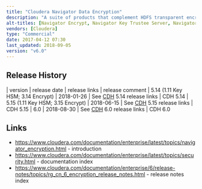 ```yaml
---
title: "Cloudera Navigator Data Encryption"
description: "A suite of products that complement HDFS transparent encryption to provide data at rest encryption across an Hadoop cluster.  Includes Navigator Encrypt (a solution for encrypting Linux filesystems, with access granted to approved processes), Navigator Key Trustee Server (a software based solution for managing encryption keys), Navigator Key HSM (allows Navigator Key Trustee Server to use a Hardware Security Module as the root of trust for keys), Navigator Key Trustee KMS (an Hadoop Key Management Service that uses Navigator Key Trustee Server as the underlying key store) and Navigator HSM KMS (an hadoop Key Management Service backed by an HSM where encryption zone keys originate on and never leave the HSM).  First released in 2014 following the acquisition of Gazzang."
alt-titles: [Navigator Encrypt, Navigator Key Trustee Server, Navigator Key HSM, Navigator Key Trustee KMS, Navigator HSM KMS]
vendors: [Cloudera]
type: "Commercial"
date: 2017-04-12 07:30
last_updated: 2018-09-05
version: "v6.0"
---
```

## Release History

| version | release date | release links | release comment
| 5.14 (1.11 Key HSM; 3.14 Encrypt) | 2018-01-26 | See [CDH](/technologies/cloudera-cdh/) 5.14 release links | CDH 5.14
| 5.15 (1.11 Key HSM; 3.15 Encrypt) | 2018-06-15 | See [CDH](/technologies/cloudera-cdh/) 5.15 release links | CDH 5.15
| 6.0 | 2018-08-30 | See [CDH](/technologies/cloudera-cdh/) 6.0 release links | CDH 6.0

## Links

* <https://www.cloudera.com/documentation/enterprise/latest/topics/navigator_encryption.html> - introduction
* <https://www.cloudera.com/documentation/enterprise/latest/topics/security.html> - documentation index
* <https://www.cloudera.com/documentation/enterprise/6/release-notes/topics/rg_cn_6_encryption_release_notes.html> - release notes index